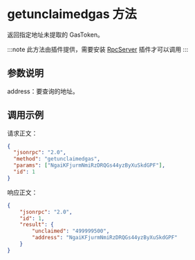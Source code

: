 # getunclaimedgas 方法

返回指定地址未提取的 GasToken。

:::note
 此方法由插件提供，需要安装 [RpcServer](https://github.com/neo-project/neo-modules/releases) 插件才可以调用
:::

## 参数说明

address：要查询的地址。

## 调用示例

请求正文：

```json
{
  "jsonrpc": "2.0",
  "method": "getunclaimedgas",
  "params": ["NgaiKFjurmNmiRzDRQGs44yzByXuSkdGPF"],
  "id": 1
}
```

响应正文：

```json
{
    "jsonrpc": "2.0",
    "id": 1,
    "result": {
        "unclaimed": "499999500",
        "address": "NgaiKFjurmNmiRzDRQGs44yzByXuSkdGPF"
    }
}
```